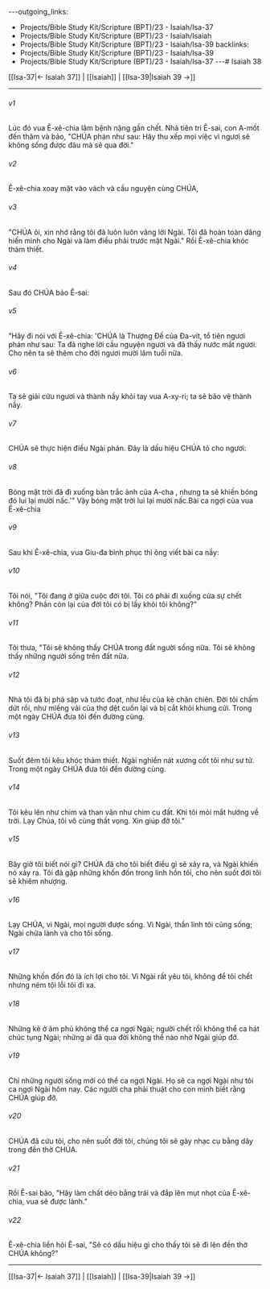 ---outgoing_links:
  - Projects/Bible Study Kit/Scripture (BPT)/23 - Isaiah/Isa-37
  - Projects/Bible Study Kit/Scripture (BPT)/23 - Isaiah/Isaiah
  - Projects/Bible Study Kit/Scripture (BPT)/23 - Isaiah/Isa-39
backlinks:
  - Projects/Bible Study Kit/Scripture (BPT)/23 - Isaiah/Isa-39
  - Projects/Bible Study Kit/Scripture (BPT)/23 - Isaiah/Isa-37
---# Isaiah 38

[[Isa-37|← Isaiah 37]] | [[Isaiah]] | [[Isa-39|Isaiah 39 →]]
***



###### v1 
Lúc đó vua Ê-xê-chia lâm bệnh nặng gần chết. Nhà tiên tri Ê-sai, con A-mốt đến thăm và bảo, "CHÚA phán như sau: Hãy thu xếp mọi việc vì ngươi sẽ không sống được đâu mà sẽ qua đời." 

###### v2 
Ê-xê-chia xoay mặt vào vách và cầu nguyện cùng CHÚA, 

###### v3 
"CHÚA ôi, xin nhớ rằng tôi đã luôn luôn vâng lời Ngài. Tôi đã hoàn toàn dâng hiến mình cho Ngài và làm điều phải trước mặt Ngài." Rồi Ê-xê-chia khóc thảm thiết. 

###### v4 
Sau đó CHÚA bảo Ê-sai: 

###### v5 
"Hãy đi nói với Ê-xê-chia: 'CHÚA là Thượng Đế của Đa-vít, tổ tiên ngươi phán như sau: Ta đã nghe lời cầu nguyện ngươi và đã thấy nước mắt ngươi. Cho nên ta sẽ thêm cho đời ngươi mười lăm tuổi nữa. 

###### v6 
Ta sẽ giải cứu ngươi và thành nầy khỏi tay vua A-xy-ri; ta sẽ bảo vệ thành nầy. 

###### v7 
CHÚA sẽ thực hiện điều Ngài phán. Đây là dấu hiệu CHÚA tỏ cho ngươi: 

###### v8 
Bóng mặt trời đã đi xuống bàn trắc ảnh của A-cha , nhưng ta sẽ khiến bóng đó lui lại mười nấc.'" Vậy bóng mặt trời lui lại mười nấc.Bài ca ngợi của vua Ê-xê-chia 

###### v9 
Sau khi Ê-xê-chia, vua Giu-đa bình phục thì ông viết bài ca nầy: 

###### v10 
Tôi nói, "Tôi đang ở giữa cuộc đời tôi. Tôi có phải đi xuống cửa sự chết không? Phần còn lại của đời tôi có bị lấy khỏi tôi không?" 

###### v11 
Tôi thưa, "Tôi sẽ không thấy CHÚA trong đất người sống nữa. Tôi sẽ không thấy những người sống trên đất nữa. 

###### v12 
Nhà tôi đã bị phá sập và tước đoạt, như lều của kẻ chăn chiên. Đời tôi chấm dứt rồi, như miếng vải của thợ dệt cuốn lại và bị cắt khỏi khung cửi. Trong một ngày CHÚA đưa tôi đến đường cùng. 

###### v13 
Suốt đêm tôi kêu khóc thảm thiết. Ngài nghiền nát xương cốt tôi như sư tử. Trong một ngày CHÚA đưa tôi đến đường cùng. 

###### v14 
Tôi kêu lên như chim và than vãn như chim cu đất. Khi tôi mỏi mắt hướng về trời. Lạy Chúa, tôi vô cùng thất vọng. Xin giúp đỡ tôi." 

###### v15 
Bây giờ tôi biết nói gì? CHÚA đã cho tôi biết điều gì sẽ xảy ra, và Ngài khiến nó xảy ra. Tôi đã gặp những khốn đốn trong linh hồn tôi, cho nên suốt đời tôi sẽ khiêm nhượng. 

###### v16 
Lạy CHÚA, vì Ngài, mọi người được sống. Vì Ngài, thần linh tôi cũng sống; Ngài chữa lành và cho tôi sống. 

###### v17 
Những khốn đốn đó là ích lợi cho tôi. Vì Ngài rất yêu tôi, không để tôi chết nhưng ném tội lỗi tôi đi xa. 

###### v18 
Những kẻ ở âm phủ không thể ca ngợi Ngài; người chết rồi không thể ca hát chúc tụng Ngài; những ai đã qua đời không thể nào nhờ Ngài giúp đỡ. 

###### v19 
Chỉ những người sống mới có thể ca ngợi Ngài. Họ sẽ ca ngợi Ngài như tôi ca ngợi Ngài hôm nay. Các người cha phải thuật cho con mình biết rằng CHÚA giúp đỡ. 

###### v20 
CHÚA đã cứu tôi, cho nên suốt đời tôi, chúng tôi sẽ gảy nhạc cụ bằng dây trong đền thờ CHÚA. 

###### v21 
Rồi Ê-sai bảo, "Hãy làm chất dẻo bằng trái vả đắp lên mụt nhọt của Ê-xê-chia, vua sẽ được lành." 

###### v22 
Ê-xê-chia liền hỏi Ê-sai, "Sẽ có dấu hiệu gì cho thấy tôi sẽ đi lên đền thờ CHÚA không?"

***
[[Isa-37|← Isaiah 37]] | [[Isaiah]] | [[Isa-39|Isaiah 39 →]]
